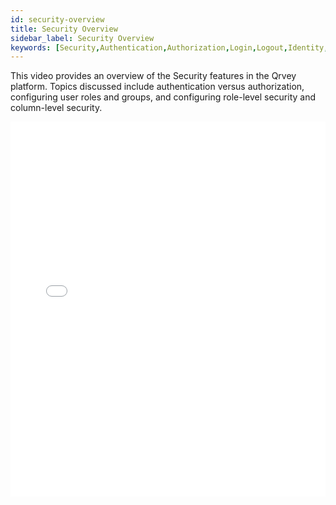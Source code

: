 ```yaml
---
id: security-overview
title: Security Overview
sidebar_label: Security Overview
keywords: [Security,Authentication,Authorization,Login,Logout,Identity,OpenID,OAuth,SSO,Group,User,Username,Password,Role,Creator,Restrict,Consumer,Permission,Right,Access,Composer,Administrator,Application,Management,Hide,Show,Toggle,Client,Secret,Provider,Realm,RLS,CLS,Row,Column,Record,JWT,JSON]
---
```


This video provides an overview of the Security features in the Qrvey platform. Topics discussed include authentication versus authorization, configuring user roles and groups, and configuring role-level security and column-level security.

<iframe src="//fast.wistia.net/embed/iframe/xjp563zbig?videoFoam=true"
allowtransparency="true" frameBorder="0" scrolling="no" className="wistia_embed"
name="wistia_embed" allowFullScreen  width="100%" height="600"></iframe>
<script src="//fast.wistia.net/assets/external/iframe-api-v1.js"></script>
<br/>